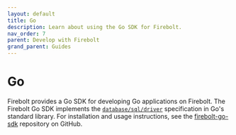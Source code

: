 ```yaml
---
layout: default
title: Go
description: Learn about using the Go SDK for Firebolt.
nav_order: 7
parent: Develop with Firebolt
grand_parent: Guides
---
```


# Go

Firebolt provides a Go SDK for developing Go applications on Firebolt. The Firebolt Go SDK implements the [`database/sql/driver`](https://pkg.go.dev/database/sql) specification in Go's standard library. For installation and usage instructions, see the [firebolt-go-sdk](https://github.com/firebolt-db/firebolt-go-sdk/tree/1.x) repository on GitHub.
